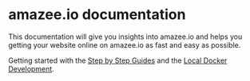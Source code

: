 # amazee.io documentation

This documentation will give you insights into amazee.io and helps you getting your website online on amazee.io as fast and easy as possible.

Getting started with the [Step by Step Guides](./step_by_step_guides/step_by_step_guides.html) and the [Local Docker Development](./local_docker_development/local_docker_development.html).
